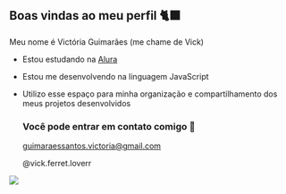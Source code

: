 ## Boas vindas ao meu perfil 🐈‍⬛

Meu nome é Victória Guimarães (me chame de Vick)

- Estou estudando na [Alura](https://www.alura.com.br)
- Estou me desenvolvendo na linguagem JavaScript
- Utilizo esse espaço para minha organização e compartilhamento dos meus projetos desenvolvidos

  ### Você pode entrar em contato comigo 📧

  guimaraessantos.victoria@gmail.com

   @vick.ferret.loverr

![](https://media1.tenor.com/m/DsY9ozMpE88AAAAd/boifront-yandere-simulator.gif)
